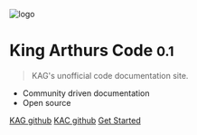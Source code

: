 <!-- _coverpage.md -->

![logo](https://camo.githubusercontent.com/2aa7d6940b246e2327b90810ee4c4ec4e2cb7b52/687474703a2f2f692e696d6775722e636f6d2f37393472597a672e706e67)

# King Arthurs Code <small>0.1</small>

> KAG's unofficial code documentation site.

- Community driven documentation
- Open source

[KAG github](https://github.com/transhumandesign/kag-base/)
[KAC github](https://github.com/Vam-Jam/KAC/)
[Get Started](#king-arthurs-code-documentation)